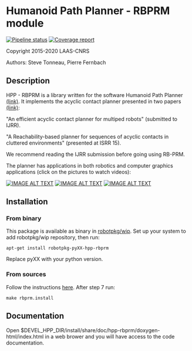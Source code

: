 #  Humanoid Path Planner - RBPRM module

[![Pipeline status](https://gepgitlab.laas.fr/humanoid-path-planner/hpp-rbprm/badges/master/pipeline.svg)](https://gepgitlab.laas.fr/humanoid-path-planner/hpp-rbprm/commits/master)
[![Coverage report](https://gepgitlab.laas.fr/humanoid-path-planner/hpp-rbprm/badges/master/coverage.svg?job=doc-coverage)](http://projects.laas.fr/gepetto/doc/humanoid-path-planner/hpp-rbprm/master/coverage/)

Copyright 2015-2020 LAAS-CNRS

Authors: Steve Tonneau, Pierre Fernbach

## Description
HPP - RBPRM is a library written for the software Humanoid Path Planner [(link)](http://projects.laas.fr/gepetto/index.php/Software/Hpp).
It implements the acyclic contact planner presented in two papers [(link)](http://stevetonneau.fr/files/publications/isrr15/isrr15.html):

"An efficient acyclic contact planner for multiped robots" (submitted to IJRR).

"A Reachability-based planner for sequences of acyclic contacts in cluttered environments" (presented at ISRR 15).

We recommend reading the IJRR submission before going using RB-PRM.

The planner has applications in both robotics and computer graphics applications (click on the pictures to watch videos):

[![IMAGE ALT TEXT](http://img.youtube.com/vi/K3ivZe0AS68/0.jpg)](http://www.youtube.com/watch?v=K3ivZe0AS68 "An efficient acyclic contact planner for multiped robots")
[![IMAGE ALT TEXT](http://img.youtube.com/vi/YjL-DBQgXwk/0.jpg)](http://www.youtube.com/watch?v=YjL-DBQgXwk "https://www.youtube.com/watch?v=YjL-DBQgXwk")
[![IMAGE ALT TEXT](http://img.youtube.com/vi/NhvL8jWlka0/0.jpg)](http://www.youtube.com/watch?v=NhvL8jWlka0 "Character contact re-positioning under large environment deformation")


## Installation

### From binary

This package is available as binary in [robotpkg/wip](http://robotpkg.openrobots.org/robotpkg-wip.html). Set up your system to add robotpkg/wip repository, then run:

```
apt-get install robotpkg-pyXX-hpp-rbprm
```
Replace pyXX with your python version. 


### From sources

Follow the instructions [here](http://humanoid-path-planner.github.io/hpp-doc/download.html). After step 7 run:
```
make rbprm.install
```

## Documentation

  Open $DEVEL_HPP_DIR/install/share/doc/hpp-rbprm/doxygen-html/index.html in a web brower and you
  will have access to the code documentation.
